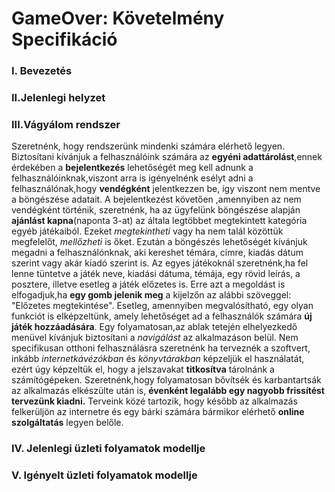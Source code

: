 # GameOver: Követelmény Specifikáció


### I. Bevezetés

### II.Jelenlegi helyzet

### III.Vágyálom rendszer

Szeretnénk, hogy rendszerünk mindenki számára elérhető legyen. Biztosítani
kívánjuk a felhasználóink számára az **egyéni adattárolást**,ennek érdekében
a **bejelentkezés** lehetőségét meg kell adnunk a felhasználóinknak,viszont
arra is igényelnénk esélyt adni a felhasználónak,hogy **vendégként** jelentkezzen
be, így viszont nem mentve a böngészése adatait. A bejelentkezést követően
,amennyiben az nem vendégként történik, szeretnénk, ha az ügyfelünk böngészése
alapján **ajánlást kapna**(naponta 3-at) az általa legtöbbet megtekintett kategória
egyéb játékaiból. Ezeket _megtekintheti_ vagy ha nem talál közöttük megfelelőt, 
_mellőzheti_ is őket. Ezután a böngészés lehetőségét kívánjuk megadni a 
felhasználónknak, aki kereshet témára, címre, kiadás dátum szerint vagy
akár kiadó szerint is. Az egyes játékoknál szeretnénk,ha fel lenne tüntetve
a játék  neve, kiadási dátuma, témája, egy rövid leírás, a posztere, illetve
esetleg a játék előzetes is. Erre azt a megoldást is elfogadjuk,ha **egy gomb
jelenik meg** a kijelzőn az alábbi szöveggel: "Előzetes megtekintése".
Esetleg, amennyiben megvalósítható, egy olyan funkciót is elképzeltünk,
amely lehetőséget ad a felhasználók számára **új játék hozzáadására**. Egy
folyamatosan,az ablak tetején elhelyezkedő menüvel kívánjuk biztosítani
a _navigálást_ az alkalmazáson belül. Nem specifikusan otthoni felhasználásra
szeretnénk ha terveznék a szoftvert, inkább _internetkávézókban_ és _könyvtárakban_
képzeljük el használatát, ezért úgy képzeltük el, hogy a jelszavakat **titkosítva**
tárolnánk a számítógépeken. Szeretnénk,hogy folyamatosan bővítsék és karbantartsák
az alkalmazás elkészülte után is, **évenként legalább egy nagyobb frissítést
tervezünk kiadni.** Terveink közé tartozik, hogy később az alkalmazás felkerüljön
az internetre és egy bárki számára bármikor elérhető **online szolgáltatás** legyen
belőle. 


### IV. Jelenlegi üzleti folyamatok modellje

### V. Igényelt üzleti folyamatok modellje